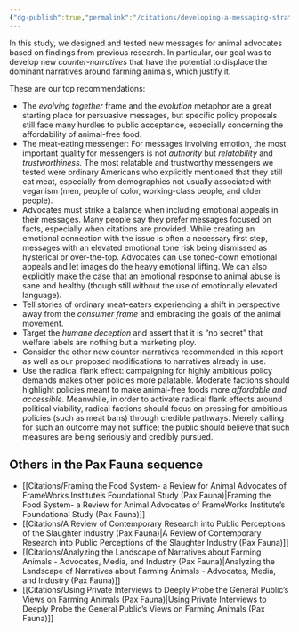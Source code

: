 ```yaml
---
{"dg-publish":true,"permalink":"/citations/developing-a-messaging-strategy-to-end-animal-farming-using-focus-groups-pax-fauna/","tags":["#narratives"],"created":"2025-10-23T17:42:45.843+01:00","updated":"2025-10-23T17:42:45.843+01:00"}
---
```


In this study, we designed and tested new messages for animal advocates based on findings from previous research. In particular, our goal was to develop new _counter-narratives_ that have the potential to displace the dominant narratives around farming animals, which justify it.

These are our top recommendations:

- The _evolving together_ frame and the _evolution_ metaphor are a great starting place for persuasive messages, but specific policy proposals still face many hurdles to public acceptance, especially concerning the affordability of animal-free food.
- The meat-eating messenger: For messages involving emotion, the most important quality for messengers is not _authority_ but _relatability_ and _trustworthiness._ The most relatable and trustworthy messengers we tested were ordinary Americans who explicitly mentioned that they still eat meat, especially from demographics not usually associated with veganism (men, people of color, working-class people, and older people).
- Advocates must strike a balance when including emotional appeals in their messages. Many people say they prefer messages focused on facts, especially when citations are provided. While creating an emotional connection with the issue is often a necessary first step, messages with an elevated emotional tone risk being dismissed as hysterical or over-the-top. Advocates can use toned-down emotional appeals and let images do the heavy emotional lifting. We can also explicitly make the case that an emotional response to animal abuse is sane and healthy (though still without the use of emotionally elevated language).
- Tell stories of ordinary meat-eaters experiencing a shift in perspective away from the _consumer frame_ and embracing the goals of the animal movement.
- Target the _humane deception_ and assert that it is “no secret” that welfare labels are nothing but a marketing ploy.
- Consider the other new counter-narratives recommended in this report as well as our proposed modifications to narratives already in use.
- Use the radical flank effect: campaigning for highly ambitious policy demands makes other policies more palatable. Moderate factions should highlight policies meant to make animal-free foods more _affordable and accessible._ Meanwhile, in order to activate radical flank effects around political viability, radical factions should focus on pressing for ambitious policies (such as meat bans) through credible pathways. Merely calling for such an outcome may not suffice; the public should believe that such measures are being seriously and credibly pursued.

## Others in the Pax Fauna sequence
- [[Citations/Framing the Food System-  a Review for Animal Advocates of FrameWorks Institute’s Foundational Study (Pax Fauna)\|Framing the Food System-  a Review for Animal Advocates of FrameWorks Institute’s Foundational Study (Pax Fauna)]]
- [[Citations/A Review of Contemporary Research into Public Perceptions of the Slaughter Industry (Pax Fauna)\|A Review of Contemporary Research into Public Perceptions of the Slaughter Industry (Pax Fauna)]]
- [[Citations/Analyzing the Landscape of Narratives about Farming Animals - Advocates, Media, and Industry (Pax Fauna)\|Analyzing the Landscape of Narratives about Farming Animals - Advocates, Media, and Industry (Pax Fauna)]]
- [[Citations/Using Private Interviews to Deeply Probe the General Public’s Views on Farming Animals (Pax Fauna)\|Using Private Interviews to Deeply Probe the General Public’s Views on Farming Animals (Pax Fauna)]]